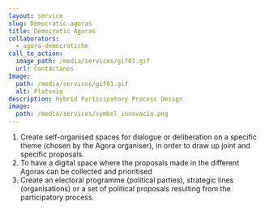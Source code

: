 ```yaml
---
layout: service
slug: Democratic-agoras
title: Democratic Agoras
collaborators:
  - agora-democratiche
call_to_action:
  image_path: /media/services/gif01.gif
  url: Contáctanos
Image:
  path: /media/services/gif01.gif
  alt: Platoniq
description: Hybrid Participatory Process Design
image:
  path: /media/services/symbol_innovacio.png
---
```

1. Create self-organised spaces for dialogue or deliberation on a specific theme (chosen by the Agora organiser), in order to draw up joint and specific proposals.
2. To have a digital space where the proposals made in the different Agoras can be collected and prioritised
3. Create an electoral programme (political parties), strategic lines (organisations) or a set of political proposals resulting from the participatory process.
